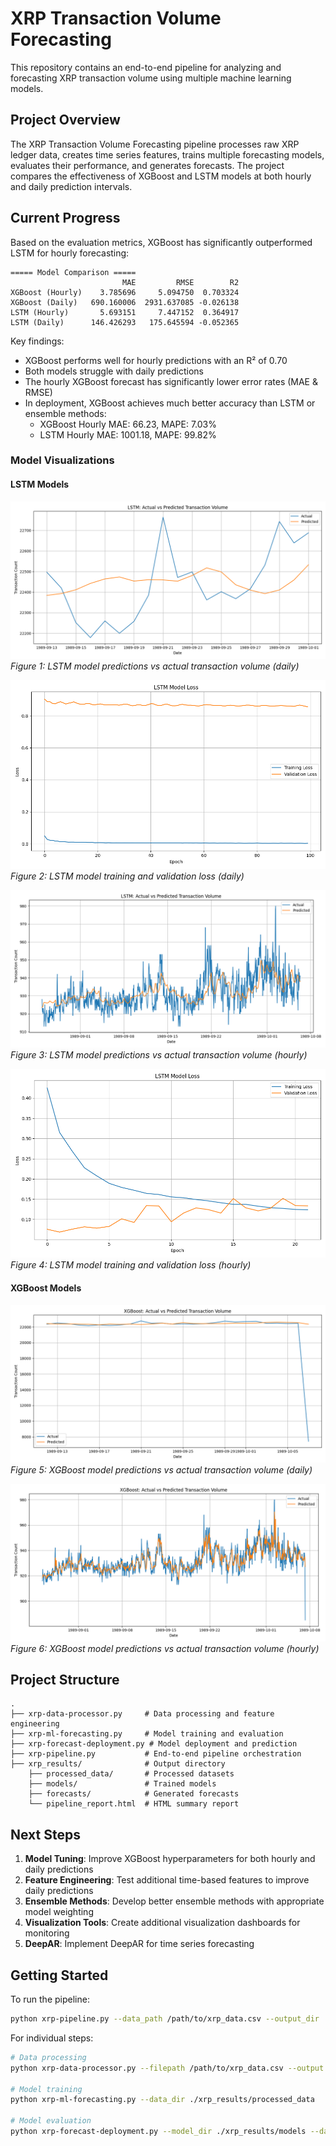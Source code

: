 # XRP Transaction Volume Forecasting

This repository contains an end-to-end pipeline for analyzing and forecasting XRP transaction volume using multiple machine learning models.

## Project Overview

The XRP Transaction Volume Forecasting pipeline processes raw XRP ledger data, creates time series features, trains multiple forecasting models, evaluates their performance, and generates forecasts. The project compares the effectiveness of XGBoost and LSTM models at both hourly and daily prediction intervals.

## Current Progress

Based on the evaluation metrics, XGBoost has significantly outperformed LSTM for hourly forecasting:

```
===== Model Comparison =====
                         MAE         RMSE        R2
XGBoost (Hourly)    3.785696     5.094750  0.703324
XGBoost (Daily)   690.160006  2931.637085 -0.026138
LSTM (Hourly)       5.693151     7.447152  0.364917
LSTM (Daily)      146.426293   175.645594 -0.052365
```

Key findings:
- XGBoost performs well for hourly predictions with an R² of 0.70
- Both models struggle with daily predictions
- The hourly XGBoost forecast has significantly lower error rates (MAE & RMSE)
- In deployment, XGBoost achieves much better accuracy than LSTM or ensemble methods:
  - XGBoost Hourly MAE: 66.23, MAPE: 7.03%
  - LSTM Hourly MAE: 1001.18, MAPE: 99.82%

### Model Visualizations

#### LSTM Models
![LSTM Daily Predictions](./xrp_results/processed_data/xgboost_daily_lstm_predictions.png)
*Figure 1: LSTM model predictions vs actual transaction volume (daily)*

![LSTM Daily Training](./xrp_results/processed_data/xgboost_daily_lstm_training_history.png)
*Figure 2: LSTM model training and validation loss (daily)*

![LSTM Hourly Predictions](./xrp_results/processed_data/xgboost_hourly_lstm_predictions.png)
*Figure 3: LSTM model predictions vs actual transaction volume (hourly)*

![LSTM Hourly Training](./xrp_results/processed_data/xgboost_hourly_lstm_training_history.png)
*Figure 4: LSTM model training and validation loss (hourly)*

#### XGBoost Models
![XGBoost Daily Predictions](./xrp_results/processed_data/xgboost_daily_xgboost_predictions.png)
*Figure 5: XGBoost model predictions vs actual transaction volume (daily)*

![XGBoost Hourly Predictions](./xrp_results/processed_data/xgboost_hourly_xgboost_predictions.png)
*Figure 6: XGBoost model predictions vs actual transaction volume (hourly)*

## Project Structure

```
.
├── xrp-data-processor.py     # Data processing and feature engineering
├── xrp-ml-forecasting.py     # Model training and evaluation
├── xrp-forecast-deployment.py # Model deployment and prediction
├── xrp-pipeline.py           # End-to-end pipeline orchestration
├── xrp_results/              # Output directory
    ├── processed_data/       # Processed datasets
    ├── models/               # Trained models
    ├── forecasts/            # Generated forecasts
    └── pipeline_report.html  # HTML summary report
```

## Next Steps

1. **Model Tuning**: Improve XGBoost hyperparameters for both hourly and daily predictions
2. **Feature Engineering**: Test additional time-based features to improve daily predictions
3. **Ensemble Methods**: Develop better ensemble methods with appropriate model weighting
4. **Visualization Tools**: Create additional visualization dashboards for monitoring
5. **DeepAR**: Implement DeepAR for time series forecasting
<!-- 5. **API Development**: Create an API for real-time forecasting -->

## Getting Started

To run the pipeline:

```bash
python xrp-pipeline.py --data_path /path/to/xrp_data.csv --output_dir ./xrp_results
```

For individual steps:

```bash
# Data processing
python xrp-data-processor.py --filepath /path/to/xrp_data.csv --output ./xrp_results/processed_data

# Model training
python xrp-ml-forecasting.py --data_dir ./xrp_results/processed_data

# Model evaluation
python xrp-forecast-deployment.py --model_dir ./xrp_results/models --data_file ./xrp_results/processed_data/hourly_transactions.csv --output_dir ./xrp_results/forecasts/hourly
```